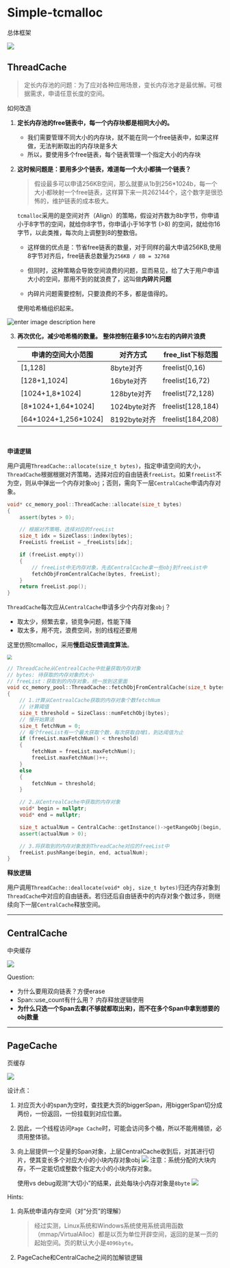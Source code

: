 # Simple-tcmalloc

总体框架

![](https://ckfs.oss-cn-beijing.aliyuncs.com/img/202412102134176.png)



## ThreadCache

>定长内存池的问题：为了应对各种应用场景，变长内存池才是最优解。可根据需求，申请任意长度的空间。

如何改造

1. **定长内存池的free链表中，每一个内存块都是相同大小的。**
   
   - 我们需要管理不同大小的内存块，就不能在同一个free链表中，如果这样做，无法判断取出的内存块是多大
   - 所以，要使用多个free链表，每个链表管理一个指定大小的内存块
    
2. **这时候问题是：要用多少个链表，难道每一个大小都搞一个链表？**
   
    > 假设最多可以申请256KB空间，那么就要从1b到256*1024b，每一个大小都映射一个free链表，这样算下来一共262144个，这个数字是很恐怖的，维护链表的成本极大。

    `tcmalloc`采用的是空间对齐（Align）的策略，假设对齐数为8b字节，你申请小于8字节的空间，就给你8字节，你申请小于16字节 (>8) 的空间，就给你16字节，以此类推，每次向上调整到8的整数倍。
    
    - 这样做的优点是：节省free链表的数量，对于同样的最大申请256KB,使用8字节对齐后，free链表总数量为`256KB / 8B = 32768`
    
    - 但同时，这种策略会导致空间浪费的问题，显而易见，给了大于用户申请大小的空间，那用不到的就浪费了，这叫做**内碎片问题**
    
    - 内碎片问题需要控制，只要浪费的不多，都是值得的。
    
   使用哈希桶组织起来。

![enter image description here](https://ckfs.oss-cn-beijing.aliyuncs.com/img/202412081716235.png)




3. **再次优化，减少哈希桶的数量。**
    **整体控制在最多10%左右的内碎片浪费**
    
    |   申请的空间大小范围   |  对齐方式    | free_list下标范围     |
    | ---- | ---- | ---- |
    |[1,128]|8byte对齐|freelist[0,16)|
    |[128+1,1024]|16byte对齐|freelist[16,72)|
    |[1024+1,8*1024]|128byte对齐|freelist[72,128)|
    |[8*1024+1,64\*1024]|1024byte对齐|freelist[128,184)|
    |[64*1024+1,256\*1024]|  8192byte对齐|freelist[184,208)|
    
       

**申请逻辑**

用户调用`ThreadCache::allocate(size_t bytes)`，指定申请空间的大小，`ThreadCache`根据根据对齐策略，选择对应的自由链表`freeList`。如果`freeList`不为空，则从中弹出一个内存对象`obj`；否则，需向下一层`CentralCache`申请内存对象。

```cpp
void* cc_memory_pool::ThreadCache::allocate(size_t bytes)
{
	assert(bytes > 0);

	// 根据对齐策略，选择对应的freeList
	size_t idx = SizeClass::index(bytes);
	FreeList& freeList = _freeLists[idx];

	if (freeList.empty())
	{
		// freeList中无内存对象，先去CentralCache拿一些obj到freeList中
		fetchObjFromCentralCache(bytes, freeList);
	}
	return freeList.pop();
}
```



`ThreadCache`每次应从`CentralCache`申请多少个内存对象`obj`？

- 取太少，频繁去拿，锁竞争问题，性能下降
- 取太多，用不完，浪费空间，别的线程还要用

这里仿照tcmalloc，采用**慢启动反馈调度算法**。

<img src="https://ckfs.oss-cn-beijing.aliyuncs.com/img/202412102140454.png" style="zoom: 67%;" />

```cpp
// ThreadCache从CentrealCache中批量获取内存对象
// bytes: 待获取的内存对象的大小
// freeList：获取到的内存对象，统一放到这里面
void cc_memory_pool::ThreadCache::fetchObjFromCentralCache(size_t bytes, FreeList& freeList)
{
	// 1.计算从CentrealCache获取的内存对象个数fetchNum
	// 计算阈值
	size_t threshold = SizeClass::numFetchObj(bytes);
	// 慢开始算法
	size_t fetchNum = 0;
    // 每个freeList有一个最大获取个数，每次获取自增1，到达阈值为止
	if (freeList.maxFetchNum() < threshold)
	{
		fetchNum = freeList.maxFetchNum();
		freeList.maxFetchNum()++;
	}
	else
	{
		fetchNum = threshold;
	}

	// 2.从CentrealCache中获取的内存对象
	void* begin = nullptr;
	void* end = nullptr;

	size_t actualNum = CentralCache::getInstance()->getRangeObj(begin, end, fetchNum, bytes);
	assert(actualNum > 0);

    // 3.将获取到的内存对象放到ThreadCache对应的freeList中
	freeList.pushRange(begin, end, actualNum);
}
```



**释放逻辑**

用户调用`ThreadCache::deallocate(void* obj, size_t bytes)`归还内存对象到`ThreadCache`中对应的自由链表。若归还后自由链表中的内存对象个数过多，则继续向下一层`CentralCache`释放空间。





---


## CentralCache

中央缓存

![](https://ckfs.oss-cn-beijing.aliyuncs.com/img/202412151549106.png)








Question:
  - 为什么要用双向链表？方便erase
  - Span::use_count有什么用？ 内存释放逻辑使用
  - **为什么只选一个Span去拿(不够就都取出来)，而不在多个Span中拿到想要的obj数量**

---

## PageCache

页缓存

![](https://ckfs.oss-cn-beijing.aliyuncs.com/img/202412151524208.png)

设计点：
1. 对应页大小的span为空时，查找更大页的biggerSpan，用biggerSpan切分成两份，一份返回，一份挂载到对应位置。
2. 因此，一个线程访问`Page Cache`时，可能会访问多个桶，所以不能用桶锁，必须用整体锁。
3. 向上层提供一个足量的Span对象，上层CentralCache收到后，对其进行切片，使其变长多个对应大小的小块内存对象obj
   ![](https://ckfs.oss-cn-beijing.aliyuncs.com/img/202412151533425.png)
   注意：系统分配的大块内存，不一定能切成整数个指定大小的小块内存对象。

   使用vs debug观测“大切小”的结果，此处每块小内存对象是`8byte`
   ![](https://ckfs.oss-cn-beijing.aliyuncs.com/img/202412151545747.png)

Hints:
1. 向系统申请内存空间（对“分页”的理解）
   > 经过实测，Linux系统和Windows系统使用系统调用函数（mmap/VirtualAlloc）都是以页为单位开辟空间，返回的是某一页的起始空间。页的默认大小是`4096byte`。

2. PageCache和CentralCache之间的加解锁逻辑